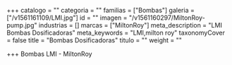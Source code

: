 +++
catalogo = ""
categoria = ""
familias = ["Bombas"]
galeria = ["/v1561161109/LMI.jpg"]
id = ""
imagen = "/v1561160297/MiltonRoy-pump.jpg"
industrias = []
marcas = ["MiltonRoy"]
meta_description = "LMI Bombas Dosificadoras"
meta_keywords = "LMI,milton roy"
taxonomyCover = false
title = "Bombas Dosificadoras"
titulo = ""
weight = ""

+++
Bombas LMI - MiltonRoy 